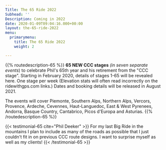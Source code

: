 ```yaml
---
Title: The 65 Ride 2022
Subhead: ''
Description: Coming in 2022
date: 2020-01-09T09:04:16.000+00:00
layout: the-65-ride-2022
menu:
  primarymenu:
    title: The 65 Ride 2022
    weight: 2

---
```

{{% routedescription-65 %}}
**65 NEW CCC stages** _(in seven separate events_) to celebrate Phil's 65th year and his retirement from the "CCC stage". Starting in February 2020, details of stages 1-65 will be revealed here. One stage per week (Elevation stats will often read incorrectly on the ridewithgps.com links.) Dates and booking details will be released in August 2021.

The events will cover Piemonte, Southern Alps, Northern Alps, Vercors, Provence, Ardeche, Cevennes, Haut-Languedoc, East & West Pyrenees, Andorra, Basque Country, Cantabrico, Picos d'Europa and Asturias.
{{% /routedescription-65 %}}

{{< testimonial-65 cite="Phil Deeker" >}} For my last Big Ride in the mountains I plan to include as many of the roads as possible that I just couldn't fit in on previous CCC route designs. I want to surprise myself as well as my clients! {{< /testimonial-65 >}}